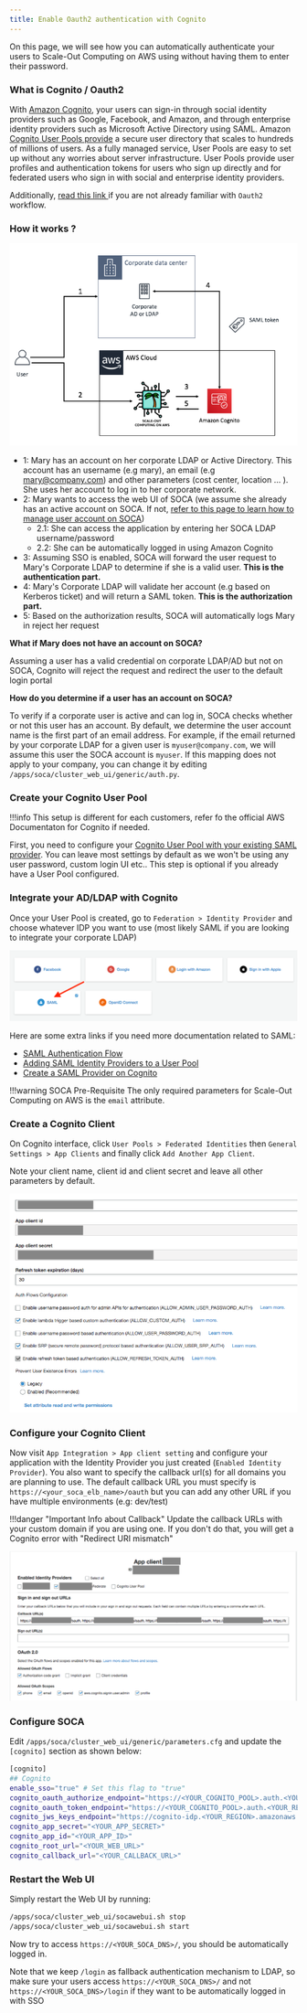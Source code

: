 ```yaml
---
title: Enable Oauth2 authentication with Cognito
---
```


On this page, we will see how you can automatically authenticate your users to Scale-Out Computing on AWS using without having them to enter their password.

### What is Cognito / Oauth2

With [Amazon Cognito](https://aws.amazon.com/cognito/), your users can sign-in through social identity providers such as Google, Facebook, and Amazon, and through enterprise identity providers such as Microsoft Active Directory using SAML.
Amazon [Cognito User Pools provide](ps://aws.amazon.com/blogs/mobile/understanding-amazon-cognito-user-pool-oauth-2-0-grants/) a secure user directory that scales to hundreds of millions of users. As a fully managed service, User Pools are easy to set up without any worries about server infrastructure. User Pools provide user profiles and authentication tokens for users who sign up directly and for federated users who sign in with social and enterprise identity providers.

Additionally, [read this link ](https://docs.aws.amazon.com/cognito/latest/developerguide/cognito-user-pools-app-idp-settings.html) if you are not already familiar with `Oauth2` workflow.


### How it works ?

![](../imgs/cognito-6.png)

- 1: Mary has an account on her corporate LDAP or Active Directory. This account has an username (e.g mary), an email (e.g mary@company.com) and other parameters (cost center, location ... ). She uses her account to log in to her corporate network.
- 2: Mary wants to access the web UI of SOCA (we assume she already has an active account on SOCA. If not, [refer to this page to learn how to manage user account on SOCA](../tutorials/manage-ldap-users/))
    + 2.1: She can access the application by entering her SOCA LDAP username/password
    + 2.2: She can be automatically logged in using Amazon Cognito
- 3: Assuming SSO is enabled, SOCA will forward the user request to Mary's Corporate LDAP to determine if she is a valid user. **This is the authentication part.**
- 4: Mary's Corporate LDAP will validate her account (e.g based on Kerberos ticket) and will return a SAML token. **This is the authorization part.**
- 5: Based on the authorization results, SOCA will automatically logs Mary in reject her request

**What if Mary does not have an account on SOCA?**

Assuming a user has a valid credential on corporate LDAP/AD but not on SOCA, Cognito will reject the request and redirect the user to the default login portal

**How do you determine if a user has an account on SOCA?**

To verify if a corporate user is active and can log in, SOCA checks whether or not this user has an account. By default, we determine the user account name is the first part of an email address. 
For example, if the email returned by your corporate LDAP for a given user is `myuser@company.com`, we will assume this user the SOCA account is `myuser`. If this mapping does not apply to your company, you can change it by editing `/apps/soca/cluster_web_ui/generic/auth.py`.   





### Create your Cognito User Pool

!!!info
    This setup is different for each customers, refer fo the official AWS Documentaton for Cognito if needed.

First, you need to configure your [Cognito User Pool with your existing SAML provider](https://docs.aws.amazon.com/cognito/latest/developerguide/cognito-user-identity-pools.html). You can leave most settings by default as we won't be using any user password, custom login UI etc..
This step is optional if you already have a User Pool configured.

### Integrate your AD/LDAP with Cognito

Once your User Pool is created, go to `Federation > Identity Provider` and choose whatever IDP you want to use (most likely SAML if you are looking to integrate your corporate LDAP)
 
![](../imgs/cognito-2.png)

Here are some extra links if you need more documentation related to SAML:

   - [SAML Authentication Flow](https://docs.aws.amazon.com/cognito/latest/developerguide/cognito-user-pools-saml-idp-authentication.html)
   - [Adding SAML Identity Providers to a User Pool](https://docs.aws.amazon.com/cognito/latest/developerguide/cognito-user-pools-saml-idp.html) 
   - [Create a SAML Provider on Cognito](https://docs.aws.amazon.com/cognito/latest/developerguide/cognito-user-pools-managing-saml-idp-console.html)

!!!warning SOCA Pre-Requisite 
    The only required parameters for Scale-Out Computing on AWS is the `email` attribute. 

### Create a Cognito Client 

On Cognito interface, click `User Pools > Federated Identities` then `General Settings > App Clients` and finally click `Add Another App Client`.

Note your client name, client id and client secret and leave all other parameters by default.

![](../imgs/cognito-1.png)


### Configure your Cognito Client

Now visit `App Integration > App client setting` and configure your application with the Identity Provider you just created (`Enabled Identity Provider`). 
You also want to specify the callback url(s) for all domains you are planning to use. The default callback URL you must specify is `https://<your_soca_elb_name>/oauth` but you can add any other URL if you have multiple environments (e.g: dev/test)

!!!danger "Important Info about Callback"
    Update the callback URLs with your custom domain if you are using one. If you don't do that, you will get a Cognito error with "Redirect URI mismatch"

![](../imgs/cognito-3.png)


### Configure SOCA

Edit `/apps/soca/cluster_web_ui/generic/parameters.cfg` and update the `[cognito]` section as shown below:

~~~bash
[cognito]
## Cognito
enable_sso="true" # Set this flag to "true"
cognito_oauth_authorize_endpoint="https://<YOUR_COGNITO_POOL>.auth.<YOUR_REGION>.amazoncognito.com/oauth2/authorize"
cognito_oauth_token_endpoint="https://<YOUR_COGNITO_POOL>.auth.<YOUR_REGION>.amazoncognito.com/oauth2/token"
cognito_jws_keys_endpoint="https://cognito-idp.<YOUR_REGION>.amazonaws.com/<YOUR_REGION>_<YOUR_POOL_ID>/.well-known/jwks.json"
cognito_app_secret="<YOUR_APP_SECRET>"
cognito_app_id="<YOUR_APP_ID>"
cognito_root_url="<YOUR_WEB_URL>"
cognito_callback_url="<YOUR_CALLBACK_URL>"
~~~


### Restart the Web UI

Simply restart the Web UI by running:

~~~bash
/apps/soca/cluster_web_ui/socawebui.sh stop
/apps/soca/cluster_web_ui/socawebui.sh start
~~~

Now try to access `https://<YOUR_SOCA_DNS>/`, you should be automatically logged in.
 
Note that we keep `/login` as fallback authentication mechanism to LDAP, so make sure your users access `https://<YOUR_SOCA_DNS>/` and not `https://<YOUR_SOCA_DNS>/login` if they want to be automatically logged in with SSO





